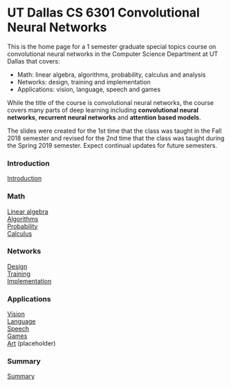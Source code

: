 # UT Dallas CS 6301 Convolutional Neural Networks

This is the home page for a 1 semester graduate special topics course on convolutional neural networks in the Computer Science Department at UT Dallas that covers:

- Math:  linear algebra, algorithms, probability, calculus and analysis
- Networks:  design, training and implementation
- Applications:  vision, language, speech and games

While the title of the course is convolutional neural networks, the course covers many parts of deep learning including **convolutional neural networks**, **recurrent neural networks** and **attention based models**.

The slides were created for the 1st time that the class was taught in the Fall 2018 semester and revised for the 2nd time that the class was taught during the Spring 2019 semester.  Expect continual updates for future semesters.

### Introduction  
[Introduction](https://github.com/arthurredfern/UT-Dallas-CS-6301-CNNs/blob/master/Lectures/xNNs_01_Introduction.pdf)  

### Math  
[Linear algebra](https://github.com/arthurredfern/UT-Dallas-CS-6301-CNNs/blob/master/Lectures/xNNs_02_LinearAlgebra.pdf)  
[Algorithms](https://github.com/arthurredfern/UT-Dallas-CS-6301-CNNs/blob/master/Lectures/xNNs_05_Algorithms.pdf)  
[Probability](https://github.com/arthurredfern/UT-Dallas-CS-6301-CNNs/blob/master/Lectures/xNNs_04_Probability.pdf)  
[Calculus](https://github.com/arthurredfern/UT-Dallas-CS-6301-CNNs/blob/master/Lectures/xNNs_03_Calculus.pdf)  

### Networks  
[Design](https://github.com/arthurredfern/UT-Dallas-CS-6301-CNNs/blob/master/Lectures/xNNs_06_Design.pdf)  
[Training](https://github.com/arthurredfern/UT-Dallas-CS-6301-CNNs/blob/master/Lectures/xNNs_07_Training.pdf)  
[Implementation](https://github.com/arthurredfern/UT-Dallas-CS-6301-CNNs/blob/master/Lectures/xNNs_08_Implementation.pdf)  

### Applications  
[Vision](https://github.com/arthurredfern/UT-Dallas-CS-6301-CNNs/blob/master/Lectures/xNNs_09_Vision.pdf)  
[Language](https://github.com/arthurredfern/UT-Dallas-CS-6301-CNNs/blob/master/Lectures/xNNs_11_Language.pdf)  
[Speech](https://github.com/arthurredfern/UT-Dallas-CS-6301-CNNs/blob/master/Lectures/xNNs_10_Speech.pdf)  
[Games](https://github.com/arthurredfern/UT-Dallas-CS-6301-CNNs/blob/master/Lectures/xNNs_12_Games.pdf)  
[Art](https://github.com/arthurredfern/UT-Dallas-CS-6301-CNNs/blob/master/Lectures/xNNs_13_Art.pdf) (placeholder)  

### Summary  
[Summary](https://github.com/arthurredfern/UT-Dallas-CS-6301-CNNs/blob/master/Lectures/xNNs_14_Summary.pdf)  
